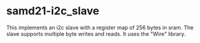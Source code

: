 # samd21-i2c_slave
This implements an i2c slave with a register map of 256 bytes in sram. The slave supports multiple byte writes and reads. It uses the "Wire" library.
